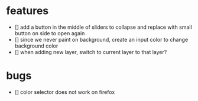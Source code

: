# features
- [] add a button in the middle of sliders to collapse and replace with small button on side to open again
- [] since we never paint on background, create an input color to change background color
- [] when adding new layer, switch to current layer to that layer?

# bugs
- [] color selector does not work on firefox
